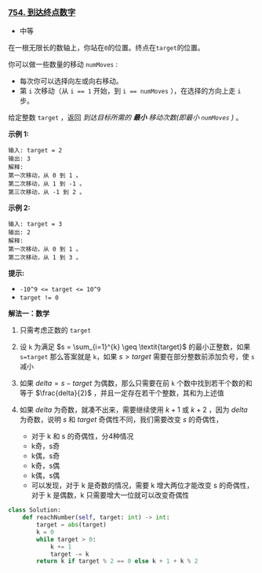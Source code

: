 ### [754. 到达终点数字](https://leetcode.cn/problems/reach-a-number/)

- 中等

在一根无限长的数轴上，你站在`0`的位置。终点在`target`的位置。

你可以做一些数量的移动 `numMoves` :

- 每次你可以选择向左或向右移动。
- 第 `i` 次移动（从  `i == 1` 开始，到 `i == numMoves` ），在选择的方向上走 `i` 步。

给定整数 `target` ，返回 *到达目标所需的 **最小** 移动次数(即最小 `numMoves` )* 。

 **示例 1:**

```
输入: target = 2
输出: 3
解释:
第一次移动，从 0 到 1 。
第二次移动，从 1 到 -1 。
第三次移动，从 -1 到 2 。
```

**示例 2:**

```
输入: target = 3
输出: 2
解释:
第一次移动，从 0 到 1 。
第二次移动，从 1 到 3 。
```

**提示:**

- `-10^9 <= target <= 10^9`
- `target != 0`

**解法一：数学**

1. 只需考虑正数的 `target`

2. 设 `k` 为满足 $s = \sum_{i=1}^{k} \geq \textit{target}$ 的最小正整数，如果 `s=target` 那么答案就是 `k`，如果 $s > target$ 需要在部分整数前添加负号，使 `s` 减小
3. 如果 $delta = s - target$ 为偶数，那么只需要在前 `k` 个数中找到若干个数的和等于 $\frac{delta}{2}$ ，并且一定存在若干个整数，其和为上述值
4. 如果 $delta$ 为奇数，就凑不出来，需要继续使用 $k+1$ 或 $k+2$ ，因为 $delta$ 为奇数，说明 $s$ 和 $target$ 奇偶性不同，我们需要改变 $s$ 的奇偶性，
   - 对于 k 和 s 的奇偶性，分4种情况
   - k奇，s奇
   - k偶，s奇
   - k奇，s偶
   - k偶，s偶
   - 可以发现，对于 k 是奇数的情况，需要 k 增大两位才能改变 s 的奇偶性，对于 k 是偶数，k 只需要增大一位就可以改变奇偶性

```python
class Solution:
    def reachNumber(self, target: int) -> int:
        target = abs(target)
        k = 0
        while target > 0:
            k += 1
            target -= k
        return k if target % 2 == 0 else k + 1 + k % 2
```

